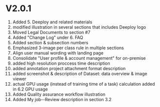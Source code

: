 # V2.0.1

1. Added 5. Deeploy and related materials
2. modified illustration in several sections that includes Deeploy logo
3. Moved Legal Documents to section #7
4. Added "Change Log" under 6. FAQ
5. Added section & subsection numbers
6. Emphasized 3-image per class rule in multiple sections
7. Align user manual wording with landing page
8. Consolidate "User profile & account management" for on-premise
9. added high resolution proccess time description
10. added annotation project attachment format description
11. added screenshot & description of Dataset: data overview & image viewer
12. actual GPU usage (instead of training time of a task) calculation added in 6.2 GPU usage
13. Added Quality assurance workflow illustration
14. Added My job--Review description in section 3.2
